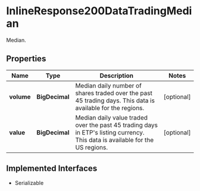 

# InlineResponse200DataTradingMedian

Median.

## Properties

Name | Type | Description | Notes
------------ | ------------- | ------------- | -------------
**volume** | **BigDecimal** | Median daily number of shares traded over the past 45 trading days. This data is available for the regions. |  [optional]
**value** | **BigDecimal** | Median daily value traded over the past 45 trading days in ETP&#39;s listing currency. This data is available for the US regions. |  [optional]


## Implemented Interfaces

* Serializable


